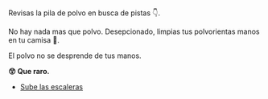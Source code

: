 Revisas la pila de polvo en busca de pistas 👇.

No hay nada mas que polvo. Desepcionado, limpias tus polvorientas manos en tu camisa 👕.

El polvo no se desprende de tus manos.

**😲 Que raro.**

- [Sube las escaleras](../3/1.md)
